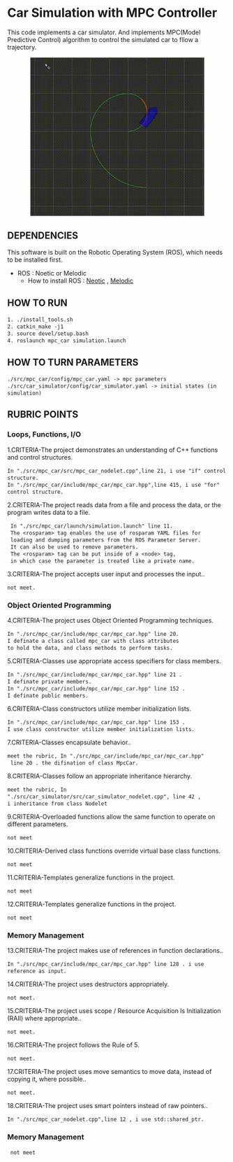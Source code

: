 #  Car Simulation with MPC Controller 

This code implements a car simulator. And implements MPC(Model Predictive Control) algorithm to control the simulated car to fllow a trajectory.

<p align="center">
    <img src="mpc.gif" width="400"/>
</p>

## DEPENDENCIES

This software is built on the Robotic Operating System (ROS), which needs to be installed first.

* ROS : Noetic or Melodic
  * How to install ROS : [Neotic](http://wiki.ros.org/noetic/Installation/Ubuntu) , [Melodic](https://wiki.ros.org/melodic)

## HOW TO RUN

```
1. ./install_tools.sh
2. catkin_make -j1
3. source devel/setup.bash
4. roslaunch mpc_car simulation.launch
```

## HOW TO TURN PARAMETERS

```
./src/mpc_car/config/mpc_car.yaml -> mpc parameters
./src/car_simulator/config/car_simulator.yaml -> initial states (in simulation)
```
## RUBRIC POINTS
### Loops, Functions, I/O
1.CRITERIA-The project demonstrates an understanding of C++ functions and control structures.
```
In "./src/mpc_car/src/mpc_car_nodelet.cpp",line 21, i use "if" control structure.
In "./src/mpc_car/include/mpc_car/mpc_car.hpp",line 415, i use "for" control structure.
```
2.CRITERIA-The project reads data from a file and process the data, or the program writes data to a file.
```
 In "./src/mpc_car/launch/simulation.launch" line 11. 
 The <rosparam> tag enables the use of rosparam YAML files for 
 loading and dumping parameters from the ROS Parameter Server. 
 It can also be used to remove parameters. 
 The <rosparam> tag can be put inside of a <node> tag, 
 in which case the parameter is treated like a private name. 
```
3.CRITERIA-The project accepts user input and processes the input..
```
not meet. 
```
### Object Oriented Programming
4.CRITERIA-The project uses Object Oriented Programming techniques.
```
In "./src/mpc_car/include/mpc_car/mpc_car.hpp" line 20. 
I definate a class called mpc_car with class attributes 
to hold the data, and class methods to perform tasks.
```
5.CRITERIA-Classes use appropriate access specifiers for class members.
```
In "./src/mpc_car/include/mpc_car/mpc_car.hpp" line 21 . 
I definate private members.
In "./src/mpc_car/include/mpc_car/mpc_car.hpp" line 152 .
I definate public members.
```
6.CRITERIA-Class constructors utilize member initialization lists.
```
In "./src/mpc_car/include/mpc_car/mpc_car.hpp" line 153 . 
I use class constructor utilize member initialization lists.
```
7.CRITERIA-Classes encapsulate behavior..
```
meet the rubric, In "./src/mpc_car/include/mpc_car/mpc_car.hpp"
 line 20 . the difination of class MpcCar.
```
8.CRITERIA-Classes follow an appropriate inheritance hierarchy.
```
meet the rubric, In "./src/car_simulator/src/car_simulator_nodelet.cpp", line 42 ,
i inheritance from class Nodelet
```
9.CRITERIA-Overloaded functions allow the same function to operate on different parameters.
```
not meet
```
10.CRITERIA-Derived class functions override virtual base class functions.
```
not meet
```
11.CRITERIA-Templates generalize functions in the project.
```
not meet
```
12.CRITERIA-Templates generalize functions in the project.
```
not meet
```
### Memory Management
13.CRITERIA-The project makes use of references in function declarations..
```
In "./src/mpc_car/include/mpc_car/mpc_car.hpp" line 128 . i use reference as input.
```
14.CRITERIA-The project uses destructors appropriately.
```
not meet.
```
15.CRITERIA-The project uses scope / Resource Acquisition Is Initialization (RAII) where appropriate..
```
not meet.
```
16.CRITERIA-The project follows the Rule of 5.
```
not meet.
```
17.CRITERIA-The project uses move semantics to move data, instead of copying it, where possible..
```
not meet.
```
18.CRITERIA-The project uses smart pointers instead of raw pointers..
```
In "./src/mpc_car_nodelet.cpp",line 12 , i use std::shared_ptr.
```
### Memory Management
```
 not meet 
```
